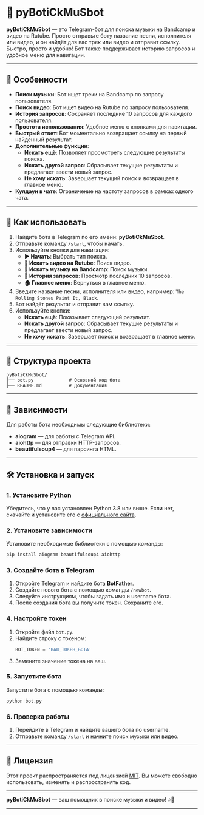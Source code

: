 # 🎵 pyBotiCkMuSbot

**pyBotiCkMuSbot** — это Telegram-бот для поиска музыки на Bandcamp и видео на Rutube. Просто отправьте боту название песни, исполнителя или видео, и он найдёт для вас трек или видео и отправит ссылку. Быстро, просто и удобно! Бот также поддерживает историю запросов и удобное меню для навигации.

---

## 🚀 Особенности

- **Поиск музыки**: Бот ищет треки на Bandcamp по запросу пользователя.
- **Поиск видео**: Бот ищет видео на Rutube по запросу пользователя.
- **История запросов**: Сохраняет последние 10 запросов для каждого пользователя.
- **Простота использования**: Удобное меню с кнопками для навигации.
- **Быстрый ответ**: Бот моментально возвращает ссылку на первый найденный результат.
- **Дополнительные функции**:
  - **Искать ещё**: Позволяет просмотреть следующие результаты поиска.
  - **Искать другой запрос**: Сбрасывает текущие результаты и предлагает ввести новый запрос.
  - **Не хочу искать**: Завершает текущий поиск и возвращает в главное меню.
- **Кулдаун в чате**: Ограничение на частоту запросов в рамках одного чата.

---

## 🎯 Как использовать

1. Найдите бота в Telegram по его имени: **pyBotiCkMuSbot**.
2. Отправьте команду `/start`, чтобы начать.
3. Используйте кнопки для навигации:
   - **▶️ Начать**: Выбрать тип поиска.
   - **🎥 Искать видео на Rutube**: Поиск видео.
   - **🎵 Искать музыку на Bandcamp**: Поиск музыки.
   - **📜 История запросов**: Просмотр последних 10 запросов.
   - **🏠 Главное меню**: Вернуться в главное меню.
4. Введите название песни, исполнителя или видео, например: `The Rolling Stones Paint It, Black`.
5. Бот найдёт результат и отправит вам ссылку.
6. Используйте кнопки:
   - **Искать ещё**: Показывает следующий результат.
   - **Искать другой запрос**: Сбрасывает текущие результаты и предлагает ввести новый запрос.
   - **Не хочу искать**: Завершает поиск и возвращает в главное меню.

---

## 📂 Структура проекта

```
pyBotiCkMuSbot/
├── bot.py             # Основной код бота
├── README.md          # Документация
```

---

## 📝 Зависимости

Для работы бота необходимы следующие библиотеки:

- **aiogram** — для работы с Telegram API.
- **aiohttp** — для отправки HTTP-запросов.
- **beautifulsoup4** — для парсинга HTML.

---

## 🛠️ Установка и запуск

### 1. Установите Python
Убедитесь, что у вас установлен Python 3.8 или выше. Если нет, скачайте и установите его с [официального сайта](https://www.python.org/downloads/).

### 2. Установите зависимости
Установите необходимые библиотеки с помощью команды:

```bash
pip install aiogram beautifulsoup4 aiohttp
```

### 3. Создайте бота в Telegram
1. Откройте Telegram и найдите бота **BotFather**.
2. Создайте нового бота с помощью команды `/newbot`.
3. Следуйте инструкциям, чтобы задать имя и username бота.
4. После создания бота вы получите токен. Сохраните его.

### 4. Настройте токен
1. Откройте файл `bot.py`.
2. Найдите строку с токеном:
   ```python
   BOT_TOKEN = 'ВАШ_ТОКЕН_БОТА'
   ```
3. Замените значение токена на ваш.

### 5. Запустите бота
Запустите бота с помощью команды:

```bash
python bot.py
```

### 6. Проверка работы
1. Перейдите в Telegram и найдите вашего бота по username.
2. Отправьте команду `/start` и начните поиск музыки или видео.

---

## 📄 Лицензия

Этот проект распространяется под лицензией [MIT](LICENSE). Вы можете свободно использовать, изменять и распространять код.

---

**pyBotiCkMuSbot** — ваш помощник в поиске музыки и видео! 🎶🎥

---
